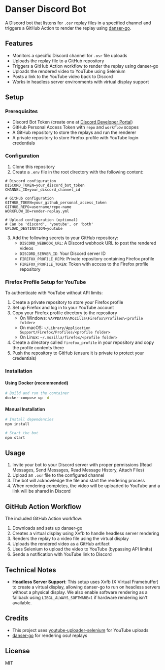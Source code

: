 # Danser Discord Bot

A Discord bot that listens for `.osr` replay files in a specified channel and triggers a GitHub Action to render the replay using [danser-go](https://github.com/Wieku/danser-go).

## Features

- Monitors a specific Discord channel for `.osr` file uploads
- Uploads the replay file to a GitHub repository
- Triggers a GitHub Action workflow to render the replay using danser-go
- Uploads the rendered video to YouTube using Selenium
- Posts a link to the YouTube video back to Discord
- Works in headless server environments with virtual display support

## Setup

### Prerequisites

- Discord Bot Token (create one at [Discord Developer Portal](https://discord.com/developers/applications))
- GitHub Personal Access Token with `repo` and `workflow` scopes
- A GitHub repository to store the replays and run the renderer
- A private repository to store Firefox profile with YouTube login credentials

### Configuration

1. Clone this repository
2. Create a `.env` file in the root directory with the following content:
```
# Discord configuration
DISCORD_TOKEN=your_discord_bot_token
CHANNEL_ID=your_discord_channel_id

# GitHub configuration
GITHUB_TOKEN=your_github_personal_access_token
GITHUB_REPO=username/repo-name
WORKFLOW_ID=render-replay.yml

# Upload configuration (optional)
# Can be 'discord', 'youtube', or 'both'
UPLOAD_DESTINATION=youtube
```

3. Add the following secrets to your GitHub repository:
   - `DISCORD_WEBHOOK_URL`: A Discord webhook URL to post the rendered videos
   - `DISCORD_SERVER_ID`: Your Discord server ID
   - `FIREFOX_PROFILE_REPO`: Private repository containing Firefox profile
   - `FIREFOX_PROFILE_TOKEN`: Token with access to the Firefox profile repository

### Firefox Profile Setup for YouTube

To authenticate with YouTube without API limits:

1. Create a private repository to store your Firefox profile
2. Set up Firefox and log in to your YouTube account
3. Copy your Firefox profile directory to the repository
   - On Windows: `%APPDATA%\Mozilla\Firefox\Profiles\<profile folder>`
   - On macOS: `~/Library/Application Support/Firefox/Profiles/<profile folder>`
   - On Linux: `~/.mozilla/firefox/<profile folder>`
4. Create a directory called `firefox_profile` in your repository and copy the profile contents there
5. Push the repository to GitHub (ensure it is private to protect your credentials)

### Installation

#### Using Docker (recommended)

```bash
# Build and run the container
docker-compose up -d
```

#### Manual Installation

```bash
# Install dependencies
npm install

# Start the bot
npm start
```

## Usage

1. Invite your bot to your Discord server with proper permissions (Read Messages, Send Messages, Read Message History, Attach Files)
2. Upload an `.osr` file to the configured channel
3. The bot will acknowledge the file and start the rendering process
4. When rendering completes, the video will be uploaded to YouTube and a link will be shared in Discord

## GitHub Action Workflow

The included GitHub Action workflow:

1. Downloads and sets up danser-go
2. Creates a virtual display using Xvfb to handle headless server rendering
3. Renders the replay to a video file using the virtual display
4. Uploads the rendered video as a GitHub artifact
5. Uses Selenium to upload the video to YouTube (bypassing API limits)
6. Sends a notification with YouTube link to Discord

## Technical Notes

- **Headless Server Support**: This setup uses Xvfb (X Virtual Framebuffer) to create a virtual display, allowing danser-go to run on headless servers without a physical display. We also enable software rendering as a fallback using `LIBGL_ALWAYS_SOFTWARE=1` if hardware rendering isn't available.

## Credits

- This project uses [youtube-uploader-selenium](https://github.com/linouk23/youtube_uploader_selenium) for YouTube uploads
- [danser-go](https://github.com/Wieku/danser-go) for rendering osu! replays

## License

MIT